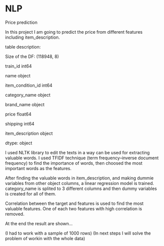 # NLP
Price prediction

In this project I am going to predict the price from different features including item_description.

table description:

Size of the DF: (118948, 8)

train_id               int64

name                  object

item_condition_id      int64

category_name         object

brand_name            object

price                float64

shipping               int64

item_description      object

dtype: object


I used NLTK library to edit the texts in a way can be used for extracting valuable words.
I used TFIDF technique (term frequency–inverse document frequency) to find the importance of words, then choosed the most important words as the features.

After finding the valuable words in item_description, and making dummie variables from other object columns, a linear regression model is trained.
category_name is splited to 3 different columns and then dummy variables is created for all of them.

Correlation between the target and features is used to find the most valuable features.
One of each two features with high correlation is removed.

At the end the result are shown...


(I had to work with a sample of 1000 rows)
(In next steps I will solve the problem of workin with the whole data)
